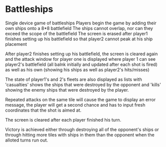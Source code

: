 # Battleships
Single device game of battleships
Players begin the game by adding their own ships onto a 8*8 battlefield 
The ships cannot overlap, nor can they exceed the scope of the battlefield
The screen is erased after player1 finishes setting up his battlefield so that player2 cannot peak at his ship placement

After player2 finishes setting up his battlefield, the screen is cleared again and the attack window for player one is displayed where player 1 
can see player2's battlefield (all balnk initially and updated after each shot is fired) as well as his own (showing his ships as well as player2's hits/misses)

The state of player1's and 2's fleets are also displayed as lists with 'casualties' shows the ships that were destroyed by the opponent and 'kills' showing the enemy 
ships that were destroyed by the player.

Repeated attacks on the same tile will cause the game to display an error message, the player will get a second chance and has to input fresh coordinates that the shot is aimed at.

The screen is cleared after each player finished his turn.

Victory is achieved either through destroying all of the opponent's ships or through hitting more tiles with ships in them than the opponent when the alloted turns run out. 
